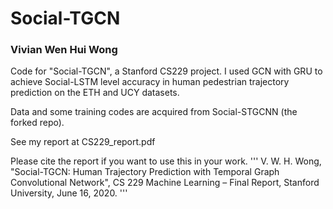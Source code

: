 # Social-TGCN
### Vivian Wen Hui Wong
Code for "Social-TGCN", a Stanford CS229 project. I used GCN with GRU to achieve Social-LSTM level accuracy in human pedestrian trajectory prediction on the ETH and UCY datasets. 

Data and some training codes are acquired from Social-STGCNN (the forked repo).

See my report at CS229_report.pdf

Please cite the report if you want to use this in your work. 
'''
V. W. H. Wong, "Social-TGCN: Human Trajectory Prediction with Temporal Graph Convolutional Network", CS 229 Machine
Learning – Final Report, Stanford University, June 16, 2020.
'''
